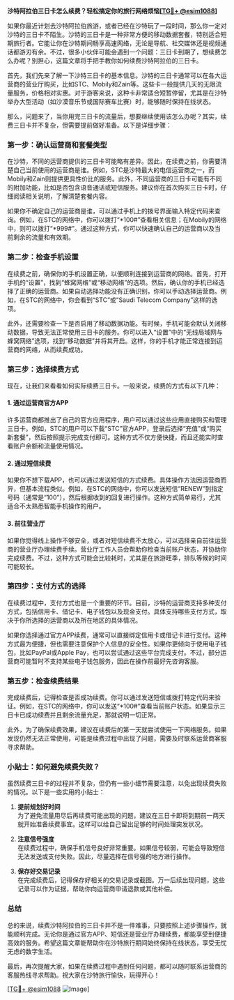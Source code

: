 **沙特阿拉伯三日卡怎么续费？轻松搞定你的旅行网络烦恼[[TG💪+ @esim1088](https://t.me/s/esim1088)]**

如果你最近计划去沙特阿拉伯旅游，或者已经在沙特玩了一段时间，那么你一定对沙特的三日卡不陌生。沙特的三日卡是一种非常方便的移动数据套餐，特别适合短期旅行者。它能让你在沙特期间畅享高速网络，无论是导航、社交媒体还是视频通话都游刃有余。不过，很多小伙伴可能会遇到一个问题：三日卡到期了，想续费怎么办呢？别担心，这篇文章将手把手教你如何续费沙特阿拉伯的三日卡。

首先，我们先来了解一下沙特三日卡的基本信息。沙特的三日卡通常可以在各大运营商的营业厅购买，比如STC、Mobily和Zain等。这些卡一般提供几天的无限流量服务，价格相对实惠。对于游客来说，这种卡非常适合短暂停留，尤其是在沙特举办大型活动（如沙漠音乐节或国际赛车比赛）时，能够随时保持在线状态。

那么，问题来了，当你用完三日卡的流量后，想要继续使用该怎么办呢？其实，续费三日卡并不复杂，但需要提前做好准备。以下是详细步骤：

### 第一步：确认运营商和套餐类型

在沙特，不同的运营商提供的三日卡可能略有差异。因此，在续费之前，你需要清楚自己当前使用的运营商是谁。例如，STC是沙特最大的电信运营商之一，而Mobily和Zain则提供更具性价比的服务。此外，不同运营商的三日卡可能有不同的附加功能，比如是否包含语音通话或短信服务。建议你在首次购买三日卡时，仔细阅读相关说明，了解清楚套餐内容。

如果你不确定自己的运营商是谁，可以通过手机上的拨号界面输入特定代码来查询。例如，在STC的网络中，你可以拨打“*100#”查看相关信息；在Mobily的网络中，则可以拨打“*999#”。通过这种方式，你可以快速确认自己的运营商以及当前剩余的流量和有效期。

### 第二步：检查手机设置

在续费之前，确保你的手机设置正确，以便顺利连接到运营商的网络。首先，打开手机的“设置”，找到“蜂窝网络”或“移动网络”的选项。然后，确认你的手机已经选择了正确的运营商。如果自动选择功能没有正确识别，你可以手动选择运营商。例如，在STC的网络中，你会看到“STC”或“Saudi Telecom Company”这样的选项。

此外，还需要检查一下是否启用了移动数据功能。有时候，手机可能会默认关闭移动数据，导致无法正常使用三日卡的服务。你可以进入“设置”中的“无线局域网与蜂窝网络”选项，找到“移动数据”并将其开启。这样，你的手机才能正常连接到运营商的网络，从而续费成功。

### 第三步：选择续费方式

现在，让我们来看看如何实际续费三日卡。一般来说，续费的方式有以下几种：

#### 1. **通过运营商官方APP**
许多运营商都推出了自己的官方应用程序，用户可以通过这些应用直接购买和管理三日卡。例如，STC的用户可以下载“STC”官方APP，登录后选择“充值”或“购买新套餐”，然后按照提示完成支付即可。这种方式不仅方便快捷，而且还能实时查看账户余额和流量使用情况。

#### 2. **通过短信续费**
如果你不想下载APP，也可以通过发送短信的方式续费。具体操作方法因运营商而异，但基本流程类似。例如，在STC的网络中，你可以发送短信“RENEW”到指定号码（通常是“100”），然后根据收到的回复进行操作。这种方式简单易行，尤其适合不太熟悉智能手机操作的用户。

#### 3. **前往营业厅**
如果你觉得线上操作不够安全，或者对短信续费不太放心，可以选择亲自前往运营商的营业厅办理续费手续。营业厅工作人员会帮助你检查当前账户状态，并协助你完成续费。不过，这种方式可能会比较耗时，尤其是在旅游旺季，排队等候的时间可能较长。

### 第四步：支付方式的选择

在续费过程中，支付方式也是一个重要的环节。目前，沙特的运营商支持多种支付方式，包括信用卡、借记卡、电子钱包以及现金支付。具体支持哪些支付方式，取决于你所选择的运营商以及所在地区的具体情况。

如果你选择通过官方APP续费，通常可以直接绑定信用卡或借记卡进行支付。这种方式最为便捷，但也需要注意保护个人信息的安全性。如果你更倾向于使用电子钱包，比如PayPal或Apple Pay，也可以尝试通过这些平台完成支付。不过，部分运营商可能暂时不支持某些电子钱包服务，因此在操作前最好先咨询客服。

### 第五步：检查续费结果

完成续费后，记得检查是否成功续费。你可以通过发送短信或拨打特定代码来验证。例如，在STC的网络中，你可以发送“*100#”查看当前账户状态。如果显示三日卡已成功续费并且剩余流量充足，那就说明一切正常。

此外，为了确保续费效果，建议在续费后的第一天就尝试使用一下网络服务。如果发现仍然无法正常使用，可能是续费过程中出现了问题，需要及时联系运营商客服寻求帮助。

### 小贴士：如何避免续费失败？

虽然续费三日卡的过程并不复杂，但仍有一些小细节需要注意，以免出现续费失败的情况。以下是一些实用的小贴士：

1. **提前规划好时间**  
   为了避免流量用尽后再续费可能出现的问题，建议在三日卡即将到期前一两天就开始准备续费事宜。这样可以给自己留出足够的时间处理突发状况。

2. **注意信号强度**  
   在续费过程中，确保手机信号良好非常重要。如果信号较弱，可能会导致短信无法发送或支付失败。因此，尽量选择在信号强的地方进行操作。

3. **保存好交易记录**  
   在完成续费后，记得保存好相关的交易记录或截图。万一后续出现问题，这些记录可以作为证据，帮助你向运营商申请退款或其他补偿。

### 总结

总的来说，续费沙特阿拉伯的三日卡并不是一件难事，只要按照上述步骤操作，就能顺利完成。无论你是通过官方APP、短信还是营业厅办理续费，都能享受到便捷高效的服务。希望这篇文章能帮助你在沙特旅行期间始终保持在线状态，享受无忧无虑的数字生活。

最后，再次提醒大家，如果在续费过程中遇到任何问题，都可以随时联系运营商的客服热线寻求帮助。祝大家在沙特旅行愉快，玩得开心！

[[TG💪+ @esim1088](https://t.me/s/esim1088) ![Image](https://i.postimg.cc/4NQfJmqS/Snipaste-2025-05-13-00-14-12.png)]
